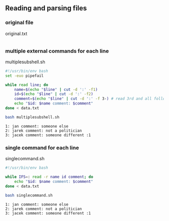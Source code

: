 ## Reading and parsing files
### original file
original.txt
```bash
```
### multiple external commands for each line
multiplesubshell.sh
```bash
#!/usr/bin/env bash
set -euo pipefail

while read line; do 
	name=$(echo "$line" | cut -d ':' -f1)
	id=$(echo "$line" | cut -d ':' -f2)
	comment=$(echo "$line" | cut -d ':' -f 3-) # read 3rd and all following fields
	echo "$id: $name comment: $comment"
done < data.txt	
```
```bash
bash multiplesubshell.sh
```
```
1: jan comment: someone else
2: jarek comment: not a politician
3: jacek comment: someone different :1
```
### single command for each line
singlecommand.sh
```bash
#!/usr/bin/env bash

while IFS=: read -r name id comment; do 
	echo "$id: $name comment: $comment"
done < data.txt

```
```bash
bash singlecommand.sh
```
```
1: jan comment: someone else
2: jarek comment: not a politician
3: jacek comment: someone different :1
```
